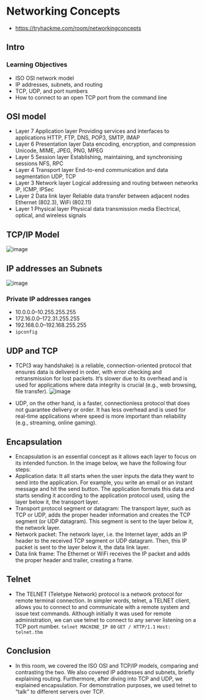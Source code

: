 # Networking Concepts
- https://tryhackme.com/room/networkingconcepts

## Intro
### Learning Objectives
- ISO OSI network model
- IP addresses, subnets, and routing
- TCP, UDP, and port numbers
- How to connect to an open TCP port from the command line

## OSI model
- Layer 7 	Application layer 	Providing services and interfaces to applications 	HTTP, FTP, DNS, POP3, SMTP, IMAP
- Layer 6 	Presentation layer 	Data encoding, encryption, and compression 	Unicode, MIME, JPEG, PNG, MPEG
- Layer 5 	Session layer 	Establishing, maintaining, and synchronising sessions 	NFS, RPC
- Layer 4 	Transport layer 	End-to-end communication and data segmentation 	UDP, TCP
- Layer 3 	Network layer 	Logical addressing and routing between networks 	IP, ICMP, IPSec
- Layer 2 	Data link layer 	Reliable data transfer between adjacent nodes 	Ethernet (802.3), WiFi (802.11)
- Layer 1 	Physical layer 	Physical data transmission media 	Electrical, optical, and wireless signals

## TCP/IP Model
![image](https://github.com/user-attachments/assets/454b64f1-04d7-4ca4-914f-0abfe3e4423d)
		

## IP addresses an Subnets
![image](https://github.com/user-attachments/assets/f23f36ed-520a-43b4-b830-26531889c10a)
### Private IP addresses ranges
- 10.0.0.0–10.255.255.255
- 172.16.0.0–172.31.255.255
- 192.168.0.0–192.168.255.255
- ```ipconfig```
## UDP and TCP
- TCP(3 way handshake) is a reliable, connection-oriented protocol that ensures data is delivered in order, with error checking and retransmission for lost packets. It’s slower due to its overhead and is used for applications where data integrity is crucial (e.g., web browsing, file transfer).
![image](https://github.com/user-attachments/assets/5729c81f-82ed-4048-8d86-73df71df27bd)

- UDP, on the other hand, is a faster, connectionless protocol that does not guarantee delivery or order. It has less overhead and is used for real-time applications where speed is more important than reliability (e.g., streaming, online gaming).
## Encapsulation
- Encapsulation is an essential concept as it allows each layer to focus on its intended function. In the image below, we have the following four steps:
- Application data: It all starts when the user inputs the data they want to send into the application. For example, you write an email or an instant message and hit the send button. The application formats this data and starts sending it according to the application protocol used, using the layer below it, the transport layer.
- Transport protocol segment or datagram: The transport layer, such as TCP or UDP, adds the proper header information and creates the TCP segment (or UDP datagram). This segment is sent to the layer below it, the network layer.
- Network packet: The network layer, i.e. the Internet layer, adds an IP header to the received TCP segment or UDP datagram. Then, this IP packet is sent to the layer below it, the data link layer.
- Data link frame: The Ethernet or WiFi receives the IP packet and adds the proper header and trailer, creating a frame.

## Telnet
- The TELNET (Teletype Network) protocol is a network protocol for remote terminal connection. In simpler words, telnet, a TELNET client, allows you to connect to and communicate with a remote system and issue text commands. Although initially it was used for remote administration, we can use telnet to connect to any server listening on a TCP port number.
```telnet MACHINE_IP 80```
```GET / HTTP/1.1```
```Host: telnet.thm```

## Conclusion
- In this room, we covered the ISO OSI and TCP/IP models, comparing and contrasting the two. We also covered IP addresses and subnets, briefly explaining routing. Furthermore, after diving into TCP and UDP, we explained encapsulation. For demonstration purposes, we used telnet to “talk” to different servers over TCP.

